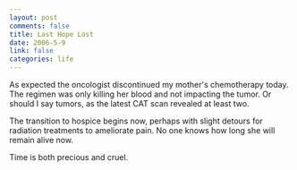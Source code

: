 ```yaml
--- 
layout: post
comments: false
title: Last Hope Lost
date: 2006-5-9
link: false
categories: life
---
```

As expected the oncologist discontinued my mother's chemotherapy today. The regimen was only killing her blood and not impacting the tumor. Or should I say tumors, as the latest CAT scan revealed at least two.

The transition to hospice begins now, perhaps with slight detours for radiation treatments to ameliorate pain. No one knows how long she will remain alive now.

Time is both precious and cruel.
